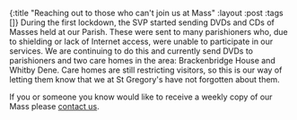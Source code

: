 {:title "Reaching out to those who can't join us at Mass"
 :layout :post
 :tags []}
During the first lockdown, the SVP started sending DVDs and CDs of Masses held at our Parish. These were sent to many parishioners who, due to shielding or lack of Internet access, were unable to participate in our services. We are continuing to do this and currently send DVDs to parishioners and two care homes in the area: Brackenbridge House and Whitby Dene. Care homes are still restricting visitors, so this is our way of letting them know that we at St Gregory's have not forgotten about them.

If you or someone you know would like to receive a weekly copy of our Mass please [contact us](../../pages-output/contact/).
